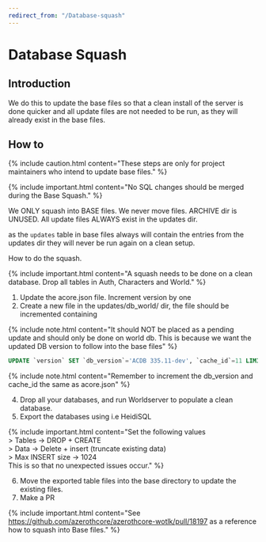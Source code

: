 ```yaml
---
redirect_from: "/Database-squash"
---
```


# Database Squash

## Introduction

We do this to update the base files so that a clean install of the server is done quicker and all update files are not needed to be run, as they will already exist in the base files.

## How to

{% include caution.html content="These steps are only for project maintainers who intend to update base files." %}

{% include important.html content="No SQL changes should be merged during the Base Squash." %}

We ONLY squash into BASE files. We never move files.
ARCHIVE dir is UNUSED.
All update files ALWAYS exist in the updates dir.

as the `updates` table in base files always will contain the entries from the updates dir they will never be run again on a clean setup. 

How to do the squash.

{% include important.html content="A squash needs to be done on a clean database. Drop all tables in Auth, Characters and World." %}

1. Update the acore.json file. Increment version by one
2. Create a new file in the updates/db_world/ dir, the file should be incremented containing

{% include note.html content="It should NOT be placed as a pending update and should only be done on world db. This is because we want the updated DB version to follow into the base files" %}

```sql
UPDATE `version` SET `db_version`='ACDB 335.11-dev', `cache_id`=11 LIMIT 1;
```
{% include note.html content="Remember to increment the db_version and cache_id the same as acore.json" %}

4. Drop all your databases, and run Worldserver to populate a clean database.
5. Export the databases using i.e HeidiSQL

{% include important.html content="Set the following values
</br>> Tables -> DROP + CREATE
</br>> Data -> Delete + insert (truncate existing data)
</br>> Max INSERT size -> 1024
</br>This is so that no unexpected issues occur." %}

6. Move the exported table files into the base directory to update the existing files.
7. Make a PR

{% include important.html content="See https://github.com/azerothcore/azerothcore-wotlk/pull/18197 as a reference how to squash into Base files." %}
